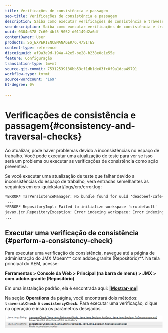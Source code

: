 ```yaml
---
title: Verificações de consistência e passagem
seo-title: Verificações de consistência e passagem
description: Saiba como executar verificações de consistência e travessia.
seo-description: Saiba como executar verificações de consistência e travessia.
uuid: 0304e378-7c60-4bf5-9052-d01149d2a6df
contentOwner: User
products: SG_EXPERIENCEMANAGER/6.4/SITES
content-type: reference
discoiquuid: af9a3e9d-194a-42e5-be28-b238e0c1e55e
feature: Configuração
translation-type: tm+mt
source-git-commit: 75312539136bb53cf1db1de03fc0f9a1dca49791
workflow-type: tm+mt
source-wordcount: '169'
ht-degree: 0%

---
```



# Verificações de consistência e passagem{#consistency-and-traversal-checks}

Ao atualizar, pode haver problemas devido a inconsistências no espaço de trabalho. Você pode executar uma atualização de teste para ver se isso será um problema ou executar as verificações de consistência como ação preventiva.

Se você executar uma atualização de teste que falhar devido a inconsistências do espaço de trabalho, verá entradas semelhantes às seguintes em crx-quickstart/logs/crx/error.log:

```xml
*ERROR* TarPersistenceManager: No bundle found for uuid 'deadbeef-cafe-babe-cafe-babecafebabe'
 ...
*ERROR* RepositoryImpl: Failed to initialize workspace 'crx.default'
javax.jcr.RepositoryException: Error indexing workspace: Error indexing workspace: Error indexing workspace
...
```

## Executar uma verificação de consistência {#perform-a-consistency-check}

Para executar uma verificação de consistência, navegue até a página de administração do JMX Mbean** com.adobe.granite (Repositório)**. Na tela principal do AEM, acesse:

**Ferramentas > Console da Web > Principal (na barra de menu) > JMX > com.adobe.granite (Repositório)**

Em uma instalação padrão, ela é encontrada aqui:  **[|Mostrar-me|](http://localhost:4502/system/console/jmx/com.adobe.granite%3Atype%3DRepository)**

Na seção **Operations** da página, você encontrará dois métodos: **`traversalCheck`** e **`consistencyCheck`**. Para executar uma verificação, clique na operação e insira os parâmetros desejados.

![chlimage_1-117](assets/chlimage_1-117.png)

